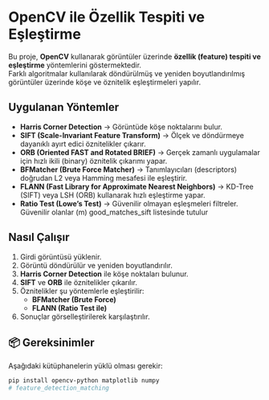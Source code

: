# OpenCV ile Özellik Tespiti ve Eşleştirme

Bu proje, **OpenCV** kullanarak görüntüler üzerinde **özellik (feature) tespiti ve eşleştirme** yöntemlerini göstermektedir.  
Farklı algoritmalar kullanılarak döndürülmüş ve yeniden boyutlandırılmış görüntüler üzerinde köşe ve öznitelik eşleştirmeleri yapılır.

## Uygulanan Yöntemler
- **Harris Corner Detection** → Görüntüde köşe noktalarını bulur.  
- **SIFT (Scale-Invariant Feature Transform)** → Ölçek ve döndürmeye dayanıklı ayırt edici öznitelikler çıkarır.  
- **ORB (Oriented FAST and Rotated BRIEF)** → Gerçek zamanlı uygulamalar için hızlı ikili (binary) öznitelik çıkarımı yapar.  
- **BFMatcher (Brute Force Matcher)** → Tanımlayıcıları (descriptors) doğrudan L2 veya Hamming mesafesi ile eşleştirir.  
- **FLANN (Fast Library for Approximate Nearest Neighbors)** → KD-Tree (SIFT) veya LSH (ORB) kullanarak hızlı eşleştirme yapar.  
- **Ratio Test (Lowe’s Test)** → Güvenilir olmayan eşleşmeleri filtreler.  Güvenilir olanlar (m) good_matches_sift listesinde tutulur

##  Nasıl Çalışır
1. Girdi görüntüsü yüklenir.  
2. Görüntü döndürülür ve yeniden boyutlandırılır.  
3. **Harris Corner Detection** ile köşe noktaları bulunur.  
4. **SIFT** ve **ORB** ile öznitelikler çıkarılır.  
5. Öznitelikler şu yöntemlerle eşleştirilir:  
   - **BFMatcher (Brute Force)**  
   - **FLANN (Ratio Test ile)**  
6. Sonuçlar görselleştirilerek karşılaştırılır.  

## 📦 Gereksinimler
Aşağıdaki kütüphanelerin yüklü olması gerekir:
```bash
pip install opencv-python matplotlib numpy
# feature_detection_matching
